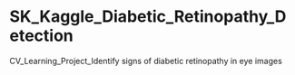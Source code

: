# SK_Kaggle_Diabetic_Retinopathy_Detection
CV_Learning_Project_Identify signs of diabetic retinopathy in eye images
